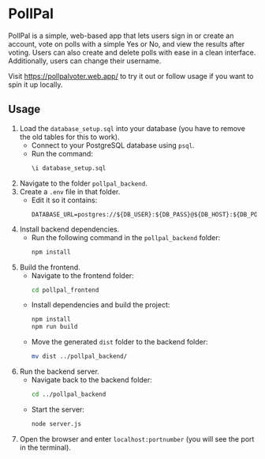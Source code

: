 # PollPal
PollPal is a simple, web-based app that lets users sign in or create an account, vote on polls with a simple Yes or No, and view the results after voting. Users can also create and delete polls with ease in a clean interface. Additionally, users can change their username.

Visit https://pollpalvoter.web.app/ to try it out or follow usage if you want to spin it up locally.

## Usage

1. Load the `database_setup.sql` into your database (you have to remove the old tables for this to work).
    - Connect to your PostgreSQL database using `psql`.
    - Run the command: 
      ```bash
      \i database_setup.sql
      ```
2. Navigate to the folder `pollpal_backend`.
3. Create a `.env` file in that folder.
    - Edit it so it contains:
      ```plaintext
      DATABASE_URL=postgres://${DB_USER}:${DB_PASS}@${DB_HOST}:${DB_PORT}/${DB_NAME}
      ```
4. Install backend dependencies.
    - Run the following command in the `pollpal_backend` folder:
      ```bash
      npm install
      ```
5. Build the frontend.
    - Navigate to the frontend folder:
      ```bash
      cd pollpal_frontend
      ```
    - Install dependencies and build the project:
      ```bash
      npm install
      npm run build
      ```
    - Move the generated `dist` folder to the backend folder:
      ```bash
      mv dist ../pollpal_backend/
      ```
6. Run the backend server.
    - Navigate back to the backend folder:
      ```bash
      cd ../pollpal_backend
      ```
    - Start the server:
      ```bash
      node server.js
      ```
7. Open the browser and enter `localhost:portnumber` (you will see the port in the terminal).
